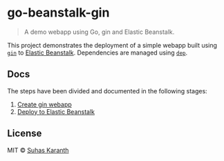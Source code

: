 # go-beanstalk-gin

> A demo webapp using Go, gin and Elastic Beanstalk.

This project demonstrates the deployment of a simple webapp built using [`gin`] to
[Elastic Beanstalk]. Dependencies are managed using [`dep`].

## Docs

The steps have been divided and documented in the following stages:

1. [Create gin webapp](docs/create-gin-webapp.md)
1. [Deploy to Elastic Beanstalk](docs/deploy-to-elastic-beanstalk.md)

## License

MIT © [Suhas Karanth]

[`gin`]: https://github.com/gin-gonic/gin
[Elastic Beanstalk]: https://aws.amazon.com/documentation/elastic-beanstalk/
[`dep`]: https://github.com/golang/dep
[Suhas Karanth]: (https://github.com/sudo-suhas)
